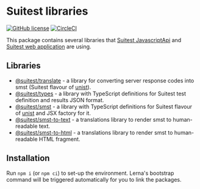 # Suitest libraries

[![GitHub license](https://img.shields.io/badge/license-MIT-blue.svg)](https://github.com/SuitestAutomation/suitest/blob/master/LICENSE)
[![CircleCI](https://circleci.com/gh/SuitestAutomation/suitest.svg?style=shield)](https://circleci.com/gh/SuitestAutomation/suitest)

This package contains several libraries that [Suitest JavascriptApi] and [Suitest web application] are using.

## Libraries

* [@suitest/translate] - a library for converting server response codes into smst (Suitest flavour of [unist]).
* [@suitest/types] - a library with TypeScript definitions for Suitest test definition and results JSON format.
* [@suitest/smst] - a library with TypeScript definitions for Suitest flavour of [unist] and JSX factory for it.
* [@suitest/smst-to-text] - a translations library to render smst to human-readable text.
* [@suitest/smst-to-html] - a translations library to render smst to human-readable HTML fragment.

## Installation

Run `npm i` (or `npm ci`) to set-up the environment. Lerna's bootstrap command
will be triggered automatically for you to link the packages.

[Suitest JavascriptApi]: https://github.com/SuitestAutomation/suitest-js-api
[Suitest web application]: https://the.suite.st
[unist]: https://github.com/syntax-tree/unist
[@suitest/translate]: https://github.com/SuitestAutomation/suitest/tree/master/packages/translate
[@suitest/types]: https://github.com/SuitestAutomation/suitest/tree/master/packages/types
[@suitest/smst]: https://github.com/SuitestAutomation/suitest/tree/master/packages/smst
[@suitest/smst-to-text]: https://github.com/SuitestAutomation/suitest/tree/master/packages/smst-to-text
[@suitest/smst-to-html]: https://github.com/SuitestAutomation/suitest/tree/master/packages/smst-to-html
